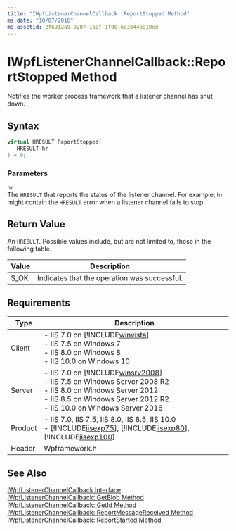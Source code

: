 ```yaml
---
title: "IWpfListenerChannelCallback::ReportStopped Method"
ms.date: "10/07/2016"
ms.assetid: 2f6912a9-9207-1a0f-1f00-6e3b44b810ed
---
```

# IWpfListenerChannelCallback::ReportStopped Method
Notifies the worker process framework that a listener channel has shut down.  
  
## Syntax  
  
```cpp  
virtual HRESULT ReportStopped(  
   HRESULT hr  
) = 0;  
```  
  
### Parameters  
 `hr`  
 The `HRESULT` that reports the status of the listener channel. For example, `hr` might contain the `HRESULT` error when a listener channel fails to stop.  
  
## Return Value  
 An `HRESULT`. Possible values include, but are not limited to, those in the following table.  
  
|Value|Description|  
|-----------|-----------------|  
|S_OK|Indicates that the operation was successful.|  
  
## Requirements  
  
|Type|Description|  
|----------|-----------------|  
|Client|-   IIS 7.0 on [!INCLUDE[winvista](../../wmi-provider/includes/winvista-md.md)]<br />-   IIS 7.5 on Windows 7<br />-   IIS 8.0 on Windows 8<br />-   IIS 10.0 on Windows 10|  
|Server|-   IIS 7.0 on [!INCLUDE[winsrv2008](../../wmi-provider/includes/winsrv2008-md.md)]<br />-   IIS 7.5 on Windows Server 2008 R2<br />-   IIS 8.0 on Windows Server 2012<br />-   IIS 8.5 on Windows Server 2012 R2<br />-   IIS 10.0 on Windows Server 2016|  
|Product|-   IIS 7.0, IIS 7.5, IIS 8.0, IIS 8.5, IIS 10.0<br />-   [!INCLUDE[iisexp75](../../web-development-reference/native-code-api-reference/includes/iisexp75-md.md)], [!INCLUDE[iisexp80](../../web-development-reference/native-code-api-reference/includes/iisexp80-md.md)], [!INCLUDE[iisexp100](../../web-development-reference/native-code-api-reference/includes/iisexp100-md.md)]|  
|Header|Wpframework.h|  
  
## See Also  
 [IWpfListenerChannelCallback Interface](../../web-development-reference/native-code-api-reference/iwpflistenerchannelcallback-interface.md)   
 [IWpfListenerChannelCallback::GetBlob Method](../../web-development-reference/native-code-api-reference/iwpflistenerchannelcallback-getblob-method.md)   
 [IWpfListenerChannelCallback::GetId Method](../../web-development-reference/native-code-api-reference/iwpflistenerchannelcallback-getid-method.md)   
 [IWpfListenerChannelCallback::ReportMessageReceived Method](../../web-development-reference/native-code-api-reference/iwpflistenerchannelcallback-reportmessagereceived-method.md)   
 [IWpfListenerChannelCallback::ReportStarted Method](../../web-development-reference/native-code-api-reference/iwpflistenerchannelcallback-reportstarted-method.md)